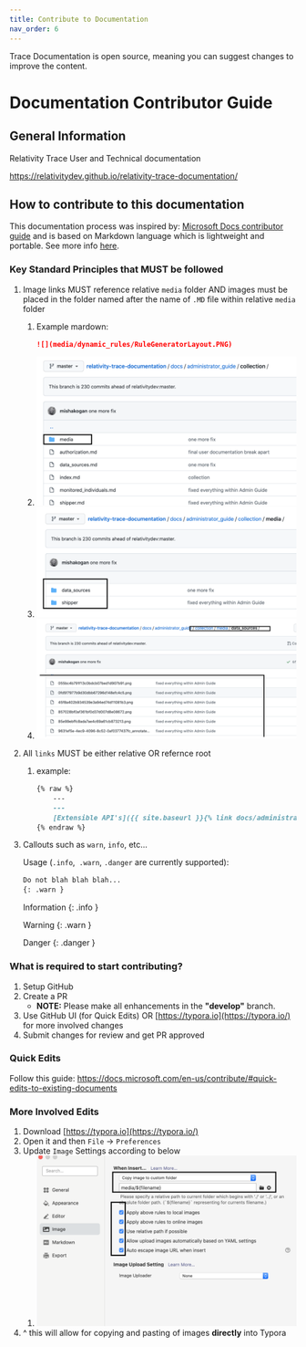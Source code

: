 ```yaml
---
title: Contribute to Documentation
nav_order: 6
---
```

Trace Documentation is open source, meaning you can suggest changes to improve the content.

# Documentation Contributor Guide
## General Information

Relativity Trace User and Technical documentation

https://relativitydev.github.io/relativity-trace-documentation/

## How to contribute to this documentation

This documentation process was inspired by: [Microsoft Docs contributor guide](https://docs.microsoft.com/en-us/contribute/) and is based on Markdown language which is lightweight and portable. See more info [here](https://docs.microsoft.com/en-us/contribute/how-to-write-use-markdown).

### Key Standard Principles that MUST be followed

1. Image links MUST reference relative `media` folder AND images must be placed in the folder named after the name of `.MD` file  within relative `media` folder

   1. Example mardown: 
      ```markdown
      ![](media/dynamic_rules/RuleGeneratorLayout.PNG)
      ```
   2. ![image-20210909153552766](media/README/image-20210909153552766.png)
   3. ![image-20210909153615643](media/README/image-20210909153615643.png)
   4. ![image-20210909153640922](media/README/image-20210909153640922.png)

2. All `links` MUST be either relative OR refernce root

   1. example: 

      ```markdown
      {% raw %}
          ---
          ---
          [Extensible API's]({{ site.baseurl }}{% link docs/administrator_guide/proactive_ingestion_api_documentation.md %})
      {% endraw %}
      ```

3. Callouts such as `warn`, `info`, etc...

   Usage (`.info`,` .warn`, `.danger` are currently supported):

   ```markdown
   Do not blah blah blah...
   {: .warn }
   ```

   Information
   {: .info }

   Warning
   {: .warn }

   Danger
   {: .danger }

   

### What is required to start contributing?

1. Setup GitHub
2. Create a PR
   - **NOTE:** Please make all enhancements in the **"develop"** branch.
3. Use GitHub UI (for Quick Edits) OR [https://typora.io](https://typora.io/) for more involved changes
4. Submit changes for review and get PR approved

### Quick Edits

Follow this guide: https://docs.microsoft.com/en-us/contribute/#quick-edits-to-existing-documents

### More Involved Edits

1. Download [https://typora.io](https://typora.io/)
2. Open it and then `File` -> `Preferences`
3. Update `Image` Settings according to below
   1. ![image-20210909150142204](media/README/image-20210909150142204.png)
4. ^ this will allow for copying and pasting of images **directly** into Typora
